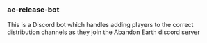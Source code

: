 ### ae-release-bot

This is a Discord bot which handles adding players to the correct distribution channels as they join the Abandon Earth discord server